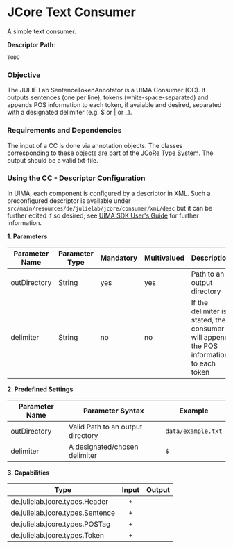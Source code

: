 # JCore Text Consumer
A simple text consumer.

**Descriptor Path**:
```
TODO
```
### Objective
The JULIE Lab SentenceTokenAnnotator is a UIMA Consumer (CC). It outputs sentences (one per line), tokens (white-space-separated) and appends POS information to each token, if avaiable and desired, separated with a designated delimiter (e.g. $ or | or _).

### Requirements and Dependencies
The input of a CC is done via annotation objects. The classes corresponding to these objects are part of the [JCoRe Type System](https://github.com/JULIELab/jcore-base/tree/master/jcore-types). The output should be a valid txt-file.

### Using the CC - Descriptor Configuration
In UIMA, each component is configured by a descriptor in XML. Such a preconfigured descriptor is available under `src/main/resources/de/julielab/jcore/consumer/xmi/desc` but it can be further edited if so desired; see [UIMA SDK User's Guide](https://uima.apache.org/downloads/releaseDocs/2.1.0-incubating/docs/html/tools/tools.html#ugr.tools.cde) for further information.

**1. Parameters**

| Parameter Name | Parameter Type | Mandatory | Multivalued | Description |
|----------------|----------------|-----------|-------------|-------------|
| outDirectory | String | yes | yes | Path to an output directory |
| delimiter | String | no | no | If the delimiter is stated, the consumer will append the POS information to each token |

**2. Predefined Settings**

| Parameter Name | Parameter Syntax | Example |
|----------------|------------------|---------|
| outDirectory | Valid Path to an output directory | `data/example.txt` |
| delimiter | A designated/chosen delimiter | `$` |

**3. Capabilities**

| Type | Input | Output |
|------|:-----:|:------:|
| de.julielab.jcore.types.Header | `+` |  |
| de.julielab.jcore.types.Sentence | `+` |  |
| de.julielab.jcore.types.POSTag | `+` |  |
| de.julielab.jcore.types.Token | `+` |  |
